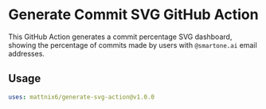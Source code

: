# Generate Commit SVG GitHub Action

This GitHub Action generates a commit percentage SVG dashboard, showing the percentage of commits made by users with `@smartone.ai` email addresses.

## Usage

```yaml
uses: mattnix6/generate-svg-action@v1.0.0
